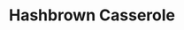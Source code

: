 ---
title: Hashbrown Casserole
description: 
tags: family side
source: Cecily Roberts
yield: 13x9 pan
ingredients: 
- 1 can cream of chicken soup
- 8 oz sour cream
- 1 pkg frozen hashbrowns
- 1 pkg shredded cheddar cheese
- 1/2 cup chopped onions
- crushed Ritz crackers
- melted butter
instructions: 
- Mix sour cream, cheese, soup, and onion in a bowl.
- Place hashbrowns in the bottom of 13x9 pan
- Spread mix over hashbrowns.
- Optional - Let sit in fridge overnight
- Crumble crakers on top and drizzle with butter
- Bake at 350F until heated through
---